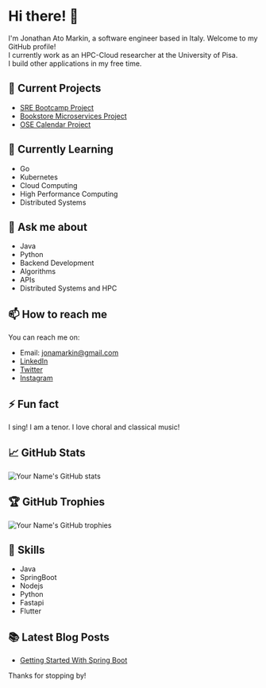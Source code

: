 
# Hi there! 👋

I'm Jonathan Ato Markin, a software engineer based in Italy. Welcome to my GitHub profile! \
I currently work as an HPC-Cloud researcher at the University of Pisa. \
I build other applications in my free time. 

## 🔭 Current Projects

- [SRE Bootcamp Project](https://github.com/jonamarkin/student-management-api)
- [Bookstore Microservices Project](https://github.com/jonamarkin/bookstore-microservices)
- [OSE Calendar Project](https://github.com/jonamarkin/ose-calendar)

## 🌱 Currently Learning

- Go
- Kubernetes
- Cloud Computing
- High Performance Computing
- Distributed Systems

## 💬 Ask me about

- Java
- Python
- Backend Development
- Algorithms
- APIs
- Distributed Systems and HPC

## 📫 How to reach me

You can reach me on:

- Email: jonamarkin@gmail.com
- [LinkedIn](https://www.linkedin.com/in/atomarkin/)
- [Twitter](https://twitter.com/mr_markin1)
- [Instagram](https://www.instagram.com/_mr_markin_/)

## ⚡ Fun fact

I sing! I am a tenor. I love choral and classical music!

## 📈 GitHub Stats

![Your Name's GitHub stats](https://github-readme-stats.vercel.app/api?username=jonamarkin&show_icons=true&theme=radical)

## 🏆 GitHub Trophies

![Your Name's GitHub trophies](https://github-profile-trophy.vercel.app/?username=jonamarkin&theme=onedark)

## 🚀 Skills

- Java
- SpringBoot
- Nodejs
- Python
- Fastapi
- Flutter

## 📚 Latest Blog Posts
- [Getting Started With Spring Boot](https://dev.to/jonamarkin/spring-boot-basics-crafting-your-first-application-4kf3)

Thanks for stopping by!

<!---
jonamarkin/jonamarkin is a ✨ special ✨ repository because its `README.md` (this file) appears on your GitHub profile.
You can click the Preview link to take a look at your changes.
--->
